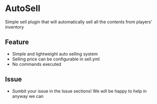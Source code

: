 # AutoSell
Simple sell plugin that will automatically sell all the contents from players' inventory

## Feature
- Simple and lightweight auto selling system
- Selling price can be configurable in sell.yml
- No commands executed

## Issue
- Sumbit your issue in the Issue sections! We will be happy to help in anyway we can
